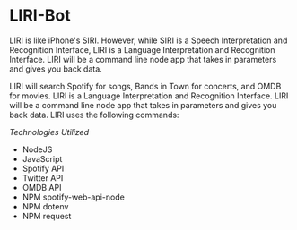 # LIRI-Bot
LIRI is like iPhone's SIRI. However, while SIRI is a Speech Interpretation and Recognition Interface, LIRI is a Language Interpretation and Recognition Interface. LIRI will be a command line node app that takes in parameters and gives you back data.


LIRI will search Spotify for songs, Bands in Town for concerts, and OMDB for movies.
LIRI is a Language Interpretation and Recognition Interface. LIRI will be a command line node app that takes in parameters and gives you back data. LIRI uses the following commands:

*Technologies Utilized*
* NodeJS
* JavaScript
* Spotify API
* Twitter API
* OMDB API
* NPM spotify-web-api-node
* NPM dotenv
* NPM request

